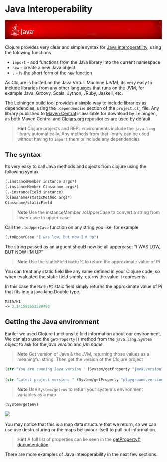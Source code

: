 # Java Interoperability

![Oracle Java](/images/java-banner.png)

  Clojure provides very clear and simple syntax for [Java interoperatility](http://clojure.org/java_interop), using the folowing functions
  
  * `import` - add functions from the Java library into the current namespace
  * `new` - create a new Java object
  * `.` - is the short form of the `new` function
  
  As Clojure is hosted on the Java Virtual Machine (JVM), its very easy to include libraries from any other languages that runs on the JVM, for example Java, Groovy, Scala, Jython, JRuby, Jaskell, etc.
  
  The Leiningen build tool provides a simple way to include libraries as dependencies, using the `:dependencies` section of the `project.clj` file. Any library published to [Maven Central](http://search.maven.org/) is available for download by Leiningen, as both Maven Central and [Clojars.org](https://clojars.org) repositories are used by default. 

> **Hint** Clojure projects and REPL environments include the `java.lang` library automatically.  Any methods from that library can be used without having to `import` them or include any dependencies

## The syntax 

  Its very easy to call Java methods and objects from clojure using the following syntax

```clojure
(.instanceMember instance args*)
(.instanceMember Classname args*)
(.-instanceField instance)
(Classname/staticMethod args*)
Classname/staticField
```

> **Note** Use the instanceMember .toUpperCase to convert a string from lower case to upper case 

<!--sec data-title="Reveal answer..." data-id="answer001" data-collapse=true ces-->

Call the `.toUpperCase` function on any string you like, for example

```clojure
(.toUpperCase "I was low, but now I'm up")
```

The string passed as an arguent should now be all uppercase: "I WAS LOW, BUT NOW I'M UP"

<!--endsec-->


> **Note** Use the staticField `Math/PI` to return the approximate value of Pi

<!--sec data-title="Reveal answer..." data-id="answer002" data-collapse=true ces-->

You can treat any static field like any name defined in your Clojure code, so when evaluated the static field simply returns the value it represents

In this case the `Math/PI` staic field simply returns the approximate value of Pi that fits into a java.lang.Double type.

```clojure
Math/PI
-> 3.141592653589793
```
<!--endsec-->


## Getting the Java environment

  Eariler we used Clojure functions to find information about our environment.  We can also used the `getProperty()` method from the `java.lang.System` object to ask for the _java version_ and _jvm name_.

> **Note** Get version of Java & the JVM, returning those values as a meaningful string.  Then get the version of the Clojure project

<!--sec data-title="Reveal answer..." data-id="answer003" data-collapse=true ces-->

```clojure
(str "You are running Java version " (System/getProperty "java.version") "with the JVM" (System/getProperty "java.vm.name")) 

(str "Latest project version: " (System/getProperty "playground.version"))
```
<!--endsec-->


> **Note** Use `System/getenv` to return your system's environment variables as a map

<!--sec data-title="Reveal answer..." data-id="answer004" data-collapse=true ces-->
```clojure
(System/getenv)
```

![](../images/clojure-playground-getenv.png)


  You may notice that this is a map data structure that we return, so we can use use destructuring or the maps behaviour itself to pull out information. 


> **Hint** A full list of properties can be seen in the [getProperty() documentation](http://docs.oracle.com/javase/8/docs/api/java/lang/System.html)

  There are more examples of Java Interoperability in the next few sections.

<!--endsec-->

